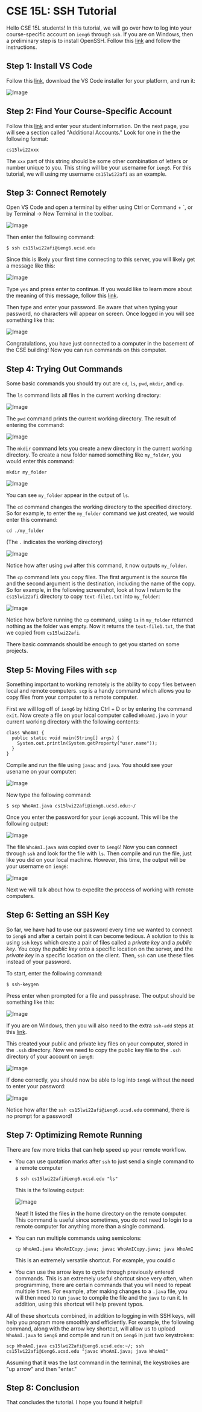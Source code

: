 # CSE 15L: SSH Tutorial

Hello CSE 15L students! In this tutorial, we will go over how to log into your course-specific account on `ieng6` through `ssh`. If you are on Windows, then a preliminary step is to install OpenSSH. Follow this [link](https://docs.microsoft.com/en-us/windows-server/administration/openssh/openssh_install_firstuse) and follow the instructions. 

## Step 1: Install VS Code

Follow this [link](https://code.visualstudio.com/), download the VS Code installer for your platform, and run it:

![Image](./step1.PNG)

## Step 2: Find Your Course-Specific Account

Follow this [link](https://sdacs.ucsd.edu/~icc/index.php) and enter your student information. On the next page, you will see a section called "Additional Accounts." Look for one in the the following format: 

```
cs15lwi22xxx
```

The `xxx` part of this string should be some other combination of letters or number unique to you. This string will be your username for `ieng6`. For this tutorial, we will using my username `cs15lwi22afi` as an example. 

## Step 3: Connect Remotely 

Open VS Code and open a terminal by either using Ctrl or Command + `, or by Terminal → New Terminal in the toolbar. 

![Image](./step3a.png)

Then enter the following command:

```
$ ssh cs15lwi22afi@ieng6.ucsd.edu
```

Since this is likely your first time connecting to this server, you will likely get a message like this: 

![Image](./step3b.png)

Type `yes` and press enter to continue. If you would like to learn more about the meaning of this message, follow this [link](https://superuser.com/questions/421074/ssh-the-authenticity-of-host-host-cant-be-established/421084#421084). 

Then type and enter your password. Be aware that when typing your password, no characters will appear on screen. Once logged in you will see something like this: 

![Image](./step3c.png)

Congratulations, you have just connected to a computer in the basement of the CSE building! Now you can run commands on this computer. 

## Step 4: Trying Out Commands

Some basic commands you should try out are `cd`, `ls`, `pwd`, `mkdir`, and `cp`. 

The `ls` command lists all files in the current working directory: 

![Image](./step4a.png)


The `pwd` command prints the current working directory. The result of entering the command: 

![Image](./step4b.png)

The `mkdir` command lets you create a new directory in the current working directory. To create a new folder named something like `my_folder`, you would enter this command: 

```
mkdir my_folder
```

![Image](./step4c.png)

You can see `my_folder` appear in the output of `ls`.

The `cd` command changes the working directory to the specified directory. So for example, to enter the `my_folder` command we just created, we would enter this command: 

```
cd ./my_folder
```

(The `.` indicates the working directory)

![Image](./step4d.png)

Notice how after using `pwd` after this command, it now outputs `my_folder`.

The `cp` command lets you copy files. The first argument is the source file and the second argument is the destination, including the name of the copy. So for example, in the following screenshot, look at how I return to the `cs15lwi22afi` directory to copy `text-file1.txt` into `my_folder`:

![Image](step4e.png)

Notice how before running the `cp` command, using `ls` in `my_folder` returned nothing as the folder was empty. Now it returns the `text-file1.txt`, the that we copied from `cs15lwi22afi`.

There basic commands should be enough to get you started on some projects.

## Step 5: Moving Files with `scp`

Something important to working remotely is the ability to copy files between local and remote computers. `scp` is a handy command which allows you to copy files from your computer to a remote computer. 

First we will log off of `ieng6` by hitting Ctrl + D or by entering the command `exit`. Now create a file on your local computer called `WhoAmI.java` in your current working directory with the following contents:

```
class WhoAmI {
  public static void main(String[] args) {
    System.out.println(System.getProperty("user.name"));
  }
}
```

Compile and run the file using `javac` and `java`. You should see your usename on your computer: 

![Image](./step5a.png)

Now type the following command: 

```
$ scp WhoAmI.java cs15lwi22afi@ieng6.ucsd.edu:~/
```

Once you enter the password for your `ieng6` account. This will be the following output:

![Image](./step5b.png)

The file `WhoAmI.java` was copied over to `ieng6`! Now you can connect through `ssh` and look for the file with `ls`. Then compile and run the file, just like you did on your local machine. However, this time, the output will be your username on `ieng6`:

![Image](./step5c.png)

Next we will talk about how to expedite the process of working with remote computers. 

## Step 6: Setting an SSH Key

So far, we have had to use our password every time we wanted to connect to `ieng6` and after a certain point it can become tedious. A solution to this is using `ssh` keys which create a pair of files called a *private key* and a *public key*. You copy the *public key* onto a specific location on the server, and the *private key* in a specific location on the client. Then, `ssh` can use these files instead of your password. 

To start, enter the following command: 

```
$ ssh-keygen
```

Press enter when prompted for a file and passphrase. The output should be something like this:

![Image](./step6a.png)

If you are on Windows, then you will also need to the extra `ssh-add` steps at this [link](https://docs.microsoft.com/en-us/windows-server/administration/openssh/openssh_keymanagement#user-key-generation).

This created your public and private key files on your computer, stored in the `.ssh` directory. Now we need to copy the public key file to the `.ssh` directory of your account on `ieng6`:

![Image](./step6b.png)

If done correctly, you should now be able to log into `ieng6` without the need to enter your password:

![Image](./step6c.png)

Notice how after the `ssh cs15lwi22afi@ieng6.ucsd.edu` command, there is no prompt for a password! 

## Step 7: Optimizing Remote Running

There are few more tricks that can help speed up your remote workflow. 

* You can use quotation marks after `ssh` to just send a single command to a remote computer

    ```
    $ ssh cs15lwi22afi@ieng6.ucsd.edu "ls"
    ```

    This is the following output: 

    ![Image](./step7a.png)

    Neat! It listed the files in the home directory on the remote computer. This command is useful since sometimes, you do not need to login to a remote computer for anything more than a single command. 

* You can run multiple commands using semicolons:

    ```
    cp WhoAmI.java WhoAmICopy.java; javac WhoAmICopy.java; java WhoAmI
    ```

    This is an extremely versatile shortcut. For example, you could c

* You can use the arrow keys to cycle through previously entered commands. This is an extremely useful shortcut since very often, when programming, there are certain commands that you will need to repeat multiple times. For example, after making changes to a `.java` file, you will then need to run `javac` to compile the file and the `java` to run it. In addition, using this shortcut will help prevent typos.

All of these shortcuts combined, in addition to logging in with SSH keys, will help you program more smoothly and efficiently. For example, the following command, along with the arrow key shortcut, will allow us to upload `WhoAmI.java` to `ieng6` and compile and run it on `ieng6` in just two keystrokes:

```
scp WhoAmI.java cs15lwi22afi@ieng6.ucsd.edu:~/; ssh cs15lwi22afi@ieng6.ucsd.edu "javac WhoAmI.java; java WhoAmI"
```

Assuming that it was the last command in the terminal, the keystrokes are "up arrow" and then "enter." 

## Step 8: Conclusion

That concludes the tutorial. I hope you found it helpful! 
